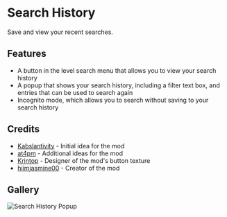 # Search History
Save and view your recent searches.

## Features
- A button in the level search menu that allows you to view your search history
- A popup that shows your search history, including a filter text box, and entries that can be used to search again
- Incognito mode, which allows you to search without saving to your search history

## Credits
- [Kabslantivity](user:17597362) - Initial idea for the mod
- [at4pm](user:27791517) - Additional ideas for the mod
- [Krintop](user:7242014) - Designer of the mod's button texture
- [hiimjasmine00](user:7466002) - Creator of the mod

## Gallery
![Search History Popup](hiimjustin000.search_history/search-history.png?scale=0.625)